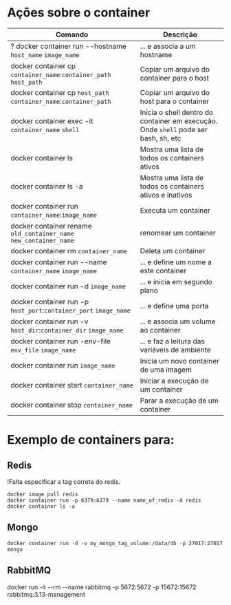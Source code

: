 
# Ações sobre o container

Comando | Descrição
---|---
? docker container run --hostname `host_name` `image_name` | ... e associa a um hostname 
docker container cp `container_name`:`container_path` `host_path` | Copiar um arquivo do container para o host
docker container cp `host_path` `container_name`:`container_path`| Copiar um arquivo do host para o container
docker container exec -it `container_name` `shell` | Inicia o shell dentro do container em execução. Onde `shell` pode ser bash, sh, etc
docker container ls | Mostra uma lista de todos os containers ativos
docker container ls -a | Mostra uma lista de todos os containers ativos e inativos
docker container run `container_name`:`image_name` | Executa um container
docker container rename `old_container_name` `new_container_name` | renomear um container
docker container rm `container_name` | Deleta um container
docker container run --name `container_name` `image_name` | ... e define um nome a este container
docker container run -d `image_name` | ... e inicia em segundo plano
docker container run -p `host_port`:`container_port` `image_name` | ... e define uma porta
docker container run -v `host_dir`:`container_dir` `image_name` | ... e associa um volume ao container
docker container run -env-file `env_file` `image_name` | ... e faz a leitura das variáveis de ambiente
docker container run `image_name` | Inicia um novo container de uma imagem
docker container start `container_name` | Iniciar a execução de um container
docker container stop `container_name` | Parar a execução de um container



# Exemplo de containers para:

## Redis
!Falta especificar a tag correta do redis.

```
docker image pull redis
docker container run -p 6379:6379 --name name_of_redis -d redis
docker container ls -a
```
## Mongo

```
docker container run -d -v my_mongo_tag_volume:/data/db -p 27017:27017 mongo
```


## RabbitMQ

docker run -it --rm --name rabbitmq -p 5672:5672 -p 15672:15672 rabbitmq:3.13-management
